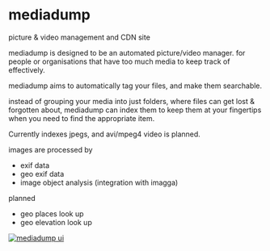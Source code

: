 mediadump
=========

picture &amp; video management and CDN site


mediadump is designed to be an automated picture/video manager. for people or organisations that have too much media to keep track of effectively.

mediadump aims to automatically tag your files, and make them searchable.

instead of grouping your media into just folders, where files can get lost & forgotten about, mediadump can index them to keep them at your fingertips when you need to find the appropriate item.

Currently indexes jpegs, and avi/mpeg4 video is planned.

images are processed by
- exif data
- geo exif data
- image object analysis (integration with imagga)

planned
- geo places look up
- geo elevation look up

[![mediadump ui](https://pbs.twimg.com/media/B47iyrcIIAEB21K.png:large)](https://pbs.twimg.com/media/B47iyrcIIAEB21K.png:large)